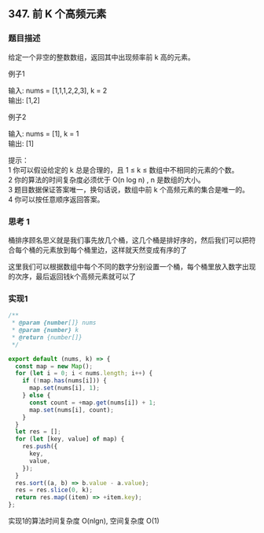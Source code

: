 ## 347. 前 K 个高频元素

### 题目描述

给定一个非空的整数数组，返回其中出现频率前 k 高的元素。<br/>



例子1<br/>

输入: nums = [1,1,1,2,2,3], k = 2<br/>
输出: [1,2]<br/>



例子2<br/>

输入: nums = [1], k = 1<br/>
输出: [1]<br/>

提示：<br/>
1 你可以假设给定的 k 总是合理的，且 1 ≤ k ≤ 数组中不相同的元素的个数。<br/>
2 你的算法的时间复杂度必须优于 O(n log n) , n 是数组的大小。<br/>
3 题目数据保证答案唯一，换句话说，数组中前 k 个高频元素的集合是唯一的。<br/>
4 你可以按任意顺序返回答案。<br/>


### 思考 1

桶排序顾名思义就是我们事先放几个桶，这几个桶是排好序的，然后我们可以把符合每个桶的元素放到每个桶里边，这样就天然变成有序的了<br/>

这里我们可以根据数组中每个不同的数字分别设置一个桶，每个桶里放入数字出现的次序，最后返回钱k个高频元素就可以了<br/>

### 实现1

```js
/**
 * @param {number[]} nums
 * @param {number} k
 * @return {number[]}
 */

export default (nums, k) => {
  const map = new Map();
  for (let i = 0; i < nums.length; i++) {
    if (!map.has(nums[i])) {
      map.set(nums[i], 1);
    } else {
      const count = +map.get(nums[i]) + 1;
      map.set(nums[i], count);
    }
  }
  let res = [];
  for (let [key, value] of map) {
    res.push({
      key,
      value,
    });
  }
  res.sort((a, b) => b.value - a.value);
  res = res.slice(0, k);
  return res.map((item) => +item.key);
};

```

实现1的算法时间复杂度 O(nlgn), 空间复杂度 O(1)
<br>
